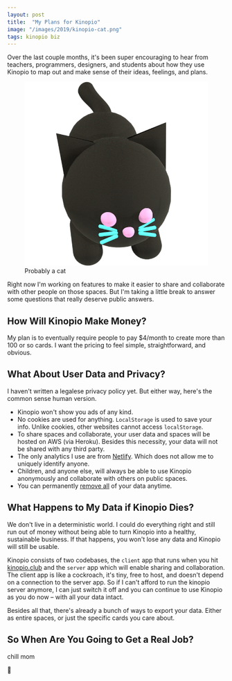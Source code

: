 ```yaml
---
layout: post
title:  "My Plans for Kinopio"
image: "/images/2019/kinopio-cat.png"
tags: kinopio biz
---
```


Over the last couple months, it's been super encouraging to hear from teachers, programmers, designers, and students about how they use Kinopio to map out and make sense of their ideas, feelings, and plans.

<figure>
  <img src="/images/2019/kinopio-cat.png" class="no-shadow">
  <figcaption>Probably a cat</figcaption>
</figure>

Right now I'm working on features to make it easier to share and collaborate with other people on those spaces. But I'm taking a little break to answer some  questions that really deserve public answers.

## How Will Kinopio Make Money?

My plan is to eventually require people to pay $4/month to create more than 100 or so cards. I want the pricing to feel simple, straightforward, and obvious.

## What About User Data and Privacy?

I haven't written a legalese privacy policy yet. But either way, here's the common sense human version.

- Kinopio won't show you ads of any kind.
- No cookies are used for anything. `LocalStorage` is used to save your info. Unlike cookies, other websites cannot access `localStorage`.
- To share spaces and collaborate, your user data and spaces will be hosted on AWS (via Heroku). Besides this necessity, your data will not be shared with any third party.
- The only analytics I use are from [Netlify](https://www.netlify.com/products/analytics/). Which does not allow me to uniquely identify anyone.
- Children, and anyone else, will always be able to use Kinopio anonymously and collaborate with others on public spaces.
- You can permanently [remove all](https://www.are.na/block/4788320) of your data anytime.

## What Happens to My Data if Kinopio Dies?

We don't live in a deterministic world. I could do everything right and still run out of money without being able to turn Kinopio into a healthy, sustainable business. If that happens, you won't lose any data and Kinopio will still be usable.

Kinopio consists of two codebases, the `client` app that runs when you hit [kinopio.club](https://kinopio.club) and the `server` app which will enable sharing and collaboration. The client app is like a cockroach, it's tiny, free to host, and doesn't depend on a connection to the server app. So if I can't afford to run the kinopio server anymore, I can just switch it off and you can continue to use Kinopio as you do now – with all your data intact.

Besides all that, there's already a bunch of ways to export your data. Either as entire spaces, or just the specific cards you care about.

## So When Are You Going to Get a Real Job?

chill mom

🌱